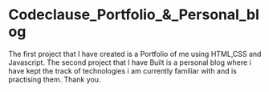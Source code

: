 # Codeclause_Portfolio_&_Personal_blog
The first project that I have created is a Portfolio of me using HTML,CSS and Javascript.
The second project that I have Built is a personal blog where i have kept the track of technologies i am currently familiar with and is practising them.
Thank you.
